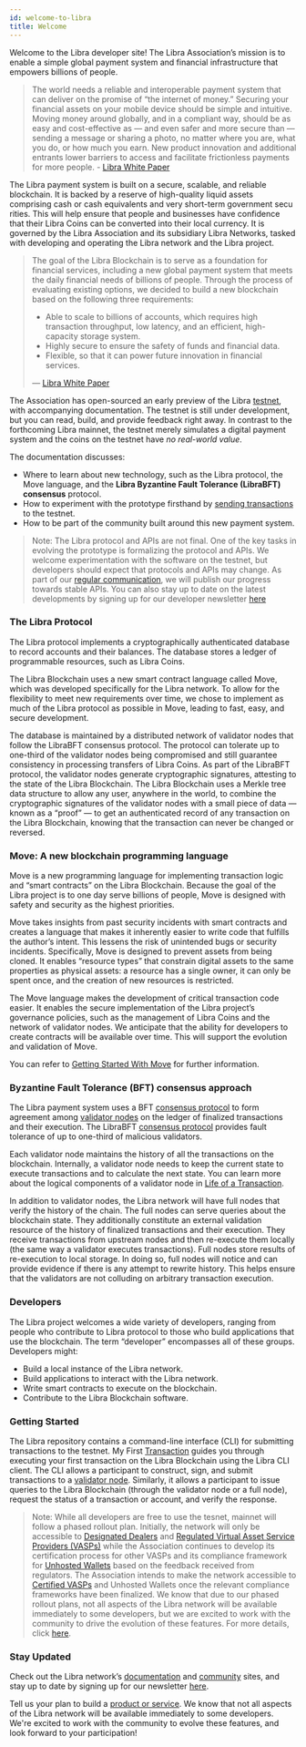 ```yaml
---
id: welcome-to-libra
title: Welcome
---
```


Welcome to the Libra developer site! The Libra Association’s mission is to enable a simple global payment system and financial infrastructure that empowers billions of people.

<blockquote>
The world needs a reliable and interoperable payment system that can deliver on the promise of “the internet of money.” Securing your financial assets on your mobile device should be simple and intuitive. Moving money around globally, and in a compliant way, should be as easy and cost-effective as — and even safer and more secure than — sending a message or sharing a photo, no matter where you are, what you do, or how much you earn. New product innovation and additional entrants lower barriers to access and facilitate frictionless payments for more people.
- <a href="https://libra.org/en-us/whitepaper">Libra White Paper</a>
</blockquote>

The Libra payment system is built on a secure, scalable, and reliable blockchain. It is backed by a reserve of high-quality liquid assets comprising cash or ca​sh eq​uivalents and very short-term government secu​rities. This will help ensure that people and businesses have confidence that their Libra Coins can be converted into their local currency. It is governed by the Libra Association and its subsidiary Libra Networks, tasked with developing and operating the Libra network and the Libra project.

<blockquote>
The goal of the Libra Blockchain is to serve as a foundation for financial services, including a new global payment system that meets the daily financial needs of billions of people. Through the process of evaluating existing options, we decided to build a new blockchain based on the following three requirements:
<ul>
  <li>Able to scale to billions of accounts, which requires high transaction throughput, low latency, and an efficient, high-capacity storage system.</li>
  <li>Highly secure to ensure the safety of funds and financial data.</li>
  <li>Flexible, so that it can power future innovation in financial services.</li>
</ul>
— <a href="https://libra.org/en-us/whitepaper">Libra White Paper</a>
</blockquote>

The Association has open-sourced an early preview of the Libra [testnet](https://developers.libra.org/docs/reference/glossary#testnet), with accompanying documentation. The testnet is still under development, but you can read, build, and provide feedback right away. In contrast to the forthcoming Libra mainnet, the testnet merely simulates a digital payment system and the coins on the testnet have _no real-world value_.

The documentation discusses:

- Where to learn about new technology, such as the Libra protocol, the Move language, and the **Libra Byzantine Fault Tolerance (LibraBFT) consensus** protocol.
- How to experiment with the prototype firsthand by [sending transactions](https://developers.libra.org/docs/my-first-transaction) to the testnet.
- How to be part of the community built around this new payment system.

<blockquote class="block_note">
Note: The Libra protocol and APIs are not final. One of the key tasks in evolving the prototype is formalizing the protocol and APIs. We welcome experimentation with the software on the testnet, but developers should expect that protocols and APIs may change. As part of our <a href="https://libra.org/en-US/blog/">regular communication</a>, we will publish our progress towards stable APIs. You can also stay up to date on the latest developments by signing up for our developer newsletter <a href="https://developers.libra.org/newsletter_form">here</a>
</blockquote>

### The Libra Protocol

The Libra protocol implements a cryptographically authenticated database to record accounts and their balances. The database stores a ledger of programmable resources, such as Libra Coins.

The Libra Blockchain uses a new smart contract language called Move, which was developed specifically for the Libra network. To allow for the flexibility to meet new requirements over time, we chose to implement as much of the Libra protocol as possible in Move, leading to fast, easy, and secure development.

The database is maintained by a distributed network of validator nodes that follow the LibraBFT consensus protocol. The protocol can tolerate up to one-third of the validator nodes being compromised and still guarantee consistency in processing transfers of Libra Coins. As part of the LibraBFT protocol, the validator nodes generate cryptographic signatures, attesting to the state of the Libra Blockchain. The Libra Blockchain uses a Merkle tree data structure to allow any user, anywhere in the world, to combine the cryptographic signatures of the validator nodes with a small piece of data — known as a “proof” — to get an authenticated record of any transaction on the Libra Blockchain, knowing that the transaction can never be changed or reversed.

### Move: A new blockchain programming language

Move is a new programming language for implementing transaction logic and “smart contracts” on the Libra Blockchain. Because the goal of the Libra project is to one day serve billions of people, Move is designed with safety and security as the highest priorities.

Move takes insights from past security incidents with smart contracts and creates a language that makes it inherently easier to write code that fulfills the author’s intent. This lessens the risk of unintended bugs or security incidents. Specifically, Move is designed to prevent assets from being cloned. It enables “resource types” that constrain digital assets to the same properties as physical assets: a resource has a single owner, it can only be spent once, and the creation of new resources is restricted.

The Move language makes the development of critical transaction code easier. It enables the secure implementation of the Libra project’s governance policies, such as the management of Libra Coins and the network of validator nodes. We anticipate that the ability for developers to create contracts will be available over time. This will support the evolution and validation of Move.

You can refer to [Getting Started With Move](https://developers.libra.org/docs/move-overview) for further information.

### Byzantine Fault Tolerance (BFT) consensus approach

The Libra payment system uses a BFT [consensus protocol](https://developers.libra.org/docs/reference/glossary#consensus-protocol) to form agreement among [validator nodes](https://developers.libra.org/docs/reference/glossary#validator-node) on the ledger of finalized transactions and their execution. The LibraBFT [consensus protocol](https://developers.libra.org/docs/reference/glossary#consensus-protocol) provides fault tolerance of up to one-third of malicious validators.

Each validator node maintains the history of all the transactions on the blockchain. Internally, a validator node needs to keep the current state to execute transactions and to calculate the next state. You can learn more about the logical components of a validator node in [Life of a Transaction](https://developers.libra.org/docs/life-of-a-transaction).

In addition to validator nodes, the Libra network will have full nodes that verify the history of the chain. The full nodes can serve queries about the blockchain state. They additionally constitute an external validation resource of the history of finalized transactions and their execution. They receive transactions from upstream nodes and then re-execute them locally (the same way a validator executes transactions). Full nodes store results of re-execution to local storage. In doing so, full nodes will notice and can provide evidence if there is any attempt to rewrite history. This helps ensure that the validators are not colluding on arbitrary transaction execution.

### Developers

The Libra project welcomes a wide variety of developers, ranging from people who contribute to Libra protocol to those who build applications that use the blockchain. The term “developer” encompasses all of these groups. Developers might:

- Build a local instance of the Libra network.
- Build applications to interact with the Libra network.
- Write smart contracts to execute on the blockchain.
- Contribute to the Libra Blockchain software.

### Getting Started

The Libra repository contains a command-line interface (CLI) for submitting transactions to the testnet. My First [Transaction](https://developers.libra.org/docs/my-first-transaction) guides you through executing your first transaction on the Libra Blockchain using the Libra CLI client. The CLI allows a participant to construct, sign, and submit transactions to a [validator node](https://developers.libra.org/docs/reference/glossary#validator-node). Similarly, it allows a participant to issue queries to the Libra Blockchain (through the validator node or a full node), request the status of a transaction or account, and verify the response.

<blockquote class="block_note">
Note: While all developers are free to use the tesnet, mainnet will follow a phased rollout plan. Initially, the network will only be accessible to <a href="https://libra.org/en-US/white-paper/#lexicon">Designated Dealers</a> and <a href="https://libra.org/en-US/white-paper/#lexicon">Regulated Virtual Asset Service Providers (VASPs)</a> while the Association continues to develop its certification process for other VASPs and its compliance framework for <a href="https://libra.org/en-US/white-paper/#lexicon">Unhosted Wallets</a> based on the feedback received from regulators. The Association intends to make the network accessible to <a href="https://libra.org/en-US/white-paper/#lexicon">Certified VASPs</a> and Unhosted Wallets once the relevant compliance frameworks have been finalized. We know that due to our phased rollout plans, not all aspects of the Libra network will be available immediately to some developers, but we are excited to work with the community to drive the evolution of these features. For more details, click <a href="https://libra.org/en-US/white-paper/#compliance-and-the-prevention-of-illicit-activity">here</a>.
</blockquote>

### Stay Updated

Check out the Libra network’s [documentation](/docs/welcome-to-libra) and [community](http://community.libra.org) sites, and stay up to date by signing up for our newsletter [here](/newsletter_form).

Tell us your plan to build a [product or service](/developer_form). We know that not all aspects of the Libra network will be available immediately to some developers. We're excited to work with the community to evolve these features, and look forward to your participation!

